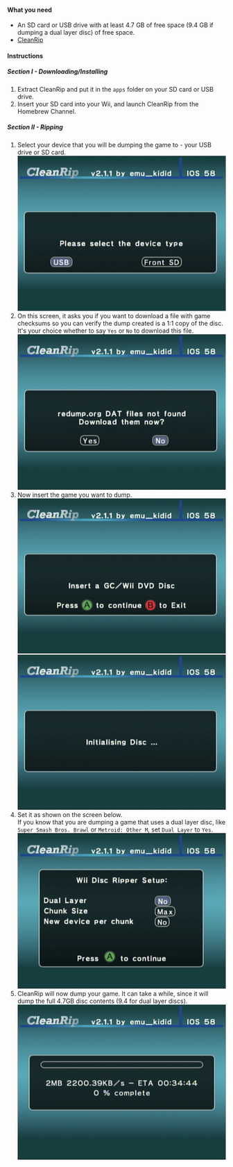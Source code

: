 #### What you need

* An SD card or USB drive with at least 4.7 GB of free space (9.4 GB if dumping a dual layer disc) of free space.
* [CleanRip](https://github.com/emukidid/cleanrip/releases/latest)

#### Instructions

##### Section I - Downloading/Installing

1. Extract CleanRip and put it in the `apps` folder on your SD card or USB drive.
1. Insert your SD card into your Wii, and launch CleanRip from the Homebrew Channel.

##### Section II - Ripping

1. Select your device that you will be dumping the game to - your USB drive or SD card.
![Device type](/images/CleanRip/2.png)
1. On this screen, it asks you if you want to download a file with game checksums so you can verify the dump created is a 1:1 copy of the disc. It's your choice whether to say `Yes` or `No` to download this file.
![DAT](/images/CleanRip/3.png)
1. Now insert the game you want to dump.
![DVD](/images/CleanRip/4.png)
![Initialising Disc](/images/CleanRip/5.png)
1. Set it as shown on the screen below.<br>If you know that you are dumping a game that uses a dual layer disc, like `Super Smash Bros. Brawl` or `Metroid: Other M`, set `Dual Layer` to `Yes`.
![Settings](/images/CleanRip/6.png)
1. CleanRip will now dump your game. It can take a while, since it will dump the full 4.7GB disc contents (9.4 for dual layer discs).
![Copying](/images/CleanRip/7.png)
